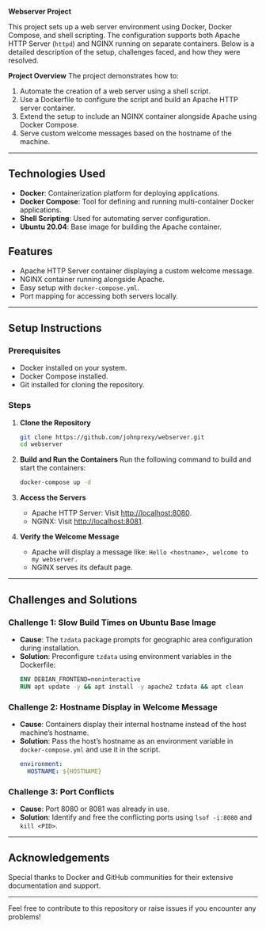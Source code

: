 **Webserver Project**

This project sets up a web server environment using Docker, Docker Compose, and shell scripting. The configuration supports both Apache HTTP Server (`httpd`) and NGINX running on separate containers. Below is a detailed description of the setup, challenges faced, and how they were resolved.


**Project Overview**
The project demonstrates how to:
1. Automate the creation of a web server using a shell script.
2. Use a Dockerfile to configure the script and build an Apache HTTP server container.
3. Extend the setup to include an NGINX container alongside Apache using Docker Compose.
4. Serve custom welcome messages based on the hostname of the machine.

---

## **Technologies Used**
- **Docker**: Containerization platform for deploying applications.
- **Docker Compose**: Tool for defining and running multi-container Docker applications.
- **Shell Scripting**: Used for automating server configuration.
- **Ubuntu 20.04**: Base image for building the Apache container.

## **Features**
- Apache HTTP Server container displaying a custom welcome message.
- NGINX container running alongside Apache.
- Easy setup with `docker-compose.yml`.
- Port mapping for accessing both servers locally.

---

## **Setup Instructions**

### Prerequisites
- Docker installed on your system.
- Docker Compose installed.
- Git installed for cloning the repository.

### Steps

1. **Clone the Repository**
   ```bash
   git clone https://github.com/johnprexy/webserver.git
   cd webserver
   ```

2. **Build and Run the Containers**
   Run the following command to build and start the containers:
   ```bash
   docker-compose up -d
   ```

3. **Access the Servers**
   - Apache HTTP Server: Visit [http://localhost:8080](http://localhost:8080).
   - NGINX: Visit [http://localhost:8081](http://localhost:8081).

4. **Verify the Welcome Message**
   - Apache will display a message like: `Hello <hostname>, welcome to my webserver.`
   - NGINX serves its default page.

---

## **Challenges and Solutions**

### Challenge 1: **Slow Build Times on Ubuntu Base Image**
- **Cause**: The `tzdata` package prompts for geographic area configuration during installation.
- **Solution**: Preconfigure `tzdata` using environment variables in the Dockerfile:
  ```dockerfile
  ENV DEBIAN_FRONTEND=noninteractive
  RUN apt update -y && apt install -y apache2 tzdata && apt clean
  ```

### Challenge 2: **Hostname Display in Welcome Message**
- **Cause**: Containers display their internal hostname instead of the host machine’s hostname.
- **Solution**: Pass the host’s hostname as an environment variable in `docker-compose.yml` and use it in the script.
  ```yaml
  environment:
    HOSTNAME: ${HOSTNAME}
  ```

### Challenge 3: **Port Conflicts**
- **Cause**: Port 8080 or 8081 was already in use.
- **Solution**: Identify and free the conflicting ports using `lsof -i:8080` and `kill <PID>`.
---

## **Acknowledgements**
Special thanks to Docker and GitHub communities for their extensive documentation and support.

---

Feel free to contribute to this repository or raise issues if you encounter any problems!

